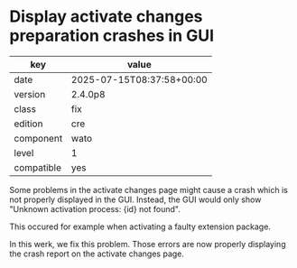 [//]: # (werk v2)
# Display activate changes preparation crashes in GUI

key        | value
---------- | ---
date       | 2025-07-15T08:37:58+00:00
version    | 2.4.0p8
class      | fix
edition    | cre
component  | wato
level      | 1
compatible | yes

Some problems in the activate changes page might cause a crash which is
not properly displayed in the GUI. Instead, the GUI would only show
"Unknown activation process: {id} not found".

This occured for example when activating a faulty extension package.

In this werk, we fix this problem. Those errors are now properly
displaying the crash report on the activate changes page.
